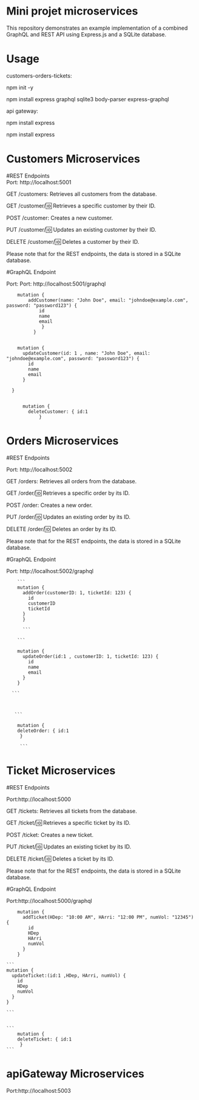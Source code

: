 # Mini projet microservices
This repository demonstrates an example implementation of a combined GraphQL and REST API using Express.js and a SQLite database. 
# Usage
customers-orders-tickets:

npm init -y

npm install express graphql sqlite3 body-parser express-graphql

api gateway:

npm install express

npm install express

# Customers Microservices
#REST Endpoints  
Port: http://localhost:5001

GET /customers: Retrieves all customers from the database.

GET /customer/:id: Retrieves a specific customer by their ID.

POST /customer: Creates a new customer.

PUT /customer/:id: Updates an existing customer by their ID.

DELETE /customer/:id: Deletes a customer by their ID.

Please note that for the REST endpoints, the data is stored in a SQLite database.

#GraphQL Endpoint

Port: Port: http://localhost:5001/graphql
``` 
    mutation {
        addCustomer(name: "John Doe", email: "johndoe@example.com", password: "password123") {
            id
            name
            email
             }
          }

``` 


``` 

    mutation {
      updateCustomer(id: 1 , name: "John Doe", email: "johndoe@example.com", password: "password123") {
        id
        name
        email
      }

  } 
  
  ```

 ``` 
       mutation {
         deleteCustomer: { id:1
             }
 
  ``` 




# Orders Microservices 

#REST Endpoints

Port: http://localhost:5002

GET /orders: Retrieves all orders from the database.

GET /order/:id: Retrieves a specific order by its ID.

POST /order: Creates a new order.

PUT /order/:id: Updates an existing order by its ID.

DELETE /order/:id: Deletes an order by its ID.

Please note that for the REST endpoints, the data is stored in a SQLite database.

#GraphQL Endpoint

Port: http://localhost:5002/graphql


        ```
        mutation {
          addOrder(customerID: 1, ticketId: 123) {
            id
            customerID
            ticketId
          }
          }
  
          ```

        ```

        mutation {
          updateOrder(id:1 , customerID: 1, ticketId: 123) {
            id
            name
            email
          }
        }

      ```
      
      
      
       ```

        mutation {
        deleteOrder: { id:1
         }

         ```
    
    
    

# Ticket Microservices 

#REST Endpoints

Port:http://localhost:5000

GET /tickets: Retrieves all tickets from the database.

GET /ticket/:id: Retrieves a specific ticket by its ID.

POST /ticket: Creates a new ticket.

PUT /ticket/:id: Updates an existing ticket by its ID.

DELETE /ticket/:id: Deletes a ticket by its ID.


Please note that for the REST endpoints, the data is stored in a SQLite database.

#GraphQL Endpoint

Port:http://localhost:5000/graphql

``` 
    mutation {
      addTicket(HDep: "10:00 AM", HArri: "12:00 PM", numVol: "12345") {
        id
        HDep
        HArri
        numVol
      }
    } 
```
    ``` 
    mutation {
      updateTicket:(id:1 ,HDep, HArri, numVol) {
        id
        HDep
        numVol
      }
    }
    
    ```


    ``` 
        mutation {
        deleteTicket: { id:1
         }
    ```

# apiGateway Microservices 

Port:http://localhost:5003
